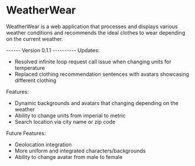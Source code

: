 # WeatherWear
WeatherWear is a web application that processes and displays various weather conditions and recommends the ideal clothes to wear depending on the current weather.

------ Version 0.1.1 ----------
Updates:
  - Resolved infinite loop request call issue when changing units for temperature
  - Replaced clothing recommendation sentences with avatars showcasing different clothing

Features:
  - Dynamic backgrounds and avatars that changing depending on the weather
  - Ability to change units from imperial to metric
  - Search location via city name or zip code
  
 Future Features:
  - Geolocation integration
  - More uniform and integrated characters/backgrounds
  - Ability to change avatar from male to female
